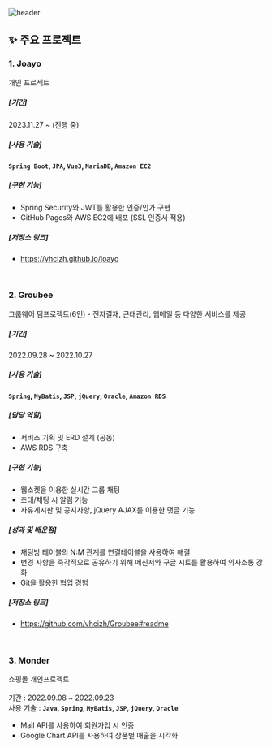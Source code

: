 ![header](https://capsule-render.vercel.app/api?type=waving&color=gradient&customColorList=1&&height=300&text=Soyoung%20Kim&section=header%20render&fontSize=50&fontAlign=25)
<div align="left">

<!--
    <h4>🔍Skills</h4>
    <img src="https://img.shields.io/badge/Java-007396?style=for-the-badge&logo=java&logoColor=white">
    <img src="https://img.shields.io/badge/Spring-6DB33F?style=for-the-badge&logo=spring&logoColor=white">
    <img src="https://img.shields.io/badge/Oracle-F80000?style=for-the-badge&logo=oracle&logoColor=white">
    <br>
    <img src="https://img.shields.io/badge/JavaScript-F7DF1E?style=flat-square&logo=javascript&logoColor=black">
    <img src="https://img.shields.io/badge/jQuery-0769AD?style=flat-square&logo=jquery&logoColor=white">
    <img src="https://img.shields.io/badge/HTML5-E34F26?style=flat-square&logo=html5&logoColor=white"> 
    <img src="https://img.shields.io/badge/CSS3-1572B6?style=flat-square&logo=css3&logoColor=white">
    
    <br>
    <h4>🌱 I’m currently learning ...</h4>
    <img src="https://img.shields.io/badge/Vue.js-4FC08D?style=flat-square&logo=vue.js&logoColor=white">
    <br>
    <h4>📑 blog</h4>
    <a href="https://sso0.notion.site/HOME-9971c066c5534491964c26aaf0170133?pvs=4" target="_blank">
    <img src="https://img.shields.io/badge/notion-000000?style=flat-square&logo=notion&logoColor=white" >
    </a>
    <h4>📫e-mail</h4>
    <a href="mailto:sybz0748@gmail.com" target="_blank">
    <img src="https://img.shields.io/badge/Gmail-EA4335?style=flat-square&logo=gmail&logoColor=white">
    </a>
    </div>
    
    <br><br><br>
-->

## ✨ 주요 프로젝트

### 1. Joayo
개인 프로젝트
##### [기간]
2023.11.27 ~ (진행 중)
##### [사용 기술]
**`Spring Boot`, `JPA`, `Vue3`, `MariaDB`, `Amazon EC2`**
##### [구현 기능]
- Spring Security와 JWT를 활용한 인증/인가 구현
- GitHub Pages와 AWS EC2에 배포 (SSL 인증서 적용)
##### [저장소 링크]
- https://vhcizh.github.io/joayo

<br>

### 2. Groubee 
그룹웨어 팀프로젝트(6인) - 전자결재, 근태관리, 웹메일 등 다양한 서비스를 제공
##### [기간]
2022.09.28 ~ 2022.10.27
##### [사용 기술]
**`Spring`, `MyBatis`, `JSP`, `jQuery`, `Oracle`, `Amazon RDS`**
##### [담당 역할]
- 서비스 기획 및 ERD 설계 (공동)
- AWS RDS 구축
##### [구현 기능]
- 웹소켓을 이용한 실시간 그룹 채팅
- 초대/채팅 시 알림 기능
- 자유게시판 및 공지사항, jQuery AJAX를 이용한 댓글 기능
##### [성과 및 배운점]
- 채팅방 테이블의 N:M 관계를 연결테이블을 사용하여 해결
- 변경 사항을 즉각적으로 공유하기 위해 메신저와 구글 시트를 활용하여 의사소통 강화
- Git을 활용한 협업 경험
##### [저장소 링크]
- https://github.com/vhcizh/Groubee#readme
<!--
    <a href="https://github.com/vhcizh/Groubee#readme" target="_blank"><img src="https://img.shields.io/badge/Groubee-063752?style=flat-square&logo=github&logoColor=white"></a>
-->
<br>

### 3. Monder
쇼핑몰 개인프로젝트 <br><br>
기간 : 2022.09.08 ~ 2022.09.23 <br>
사용 기술 : **`Java`, `Spring`, `MyBatis`, `JSP`, `jQuery`, `Oracle`** <br>
- Mail API를 사용하여 회원가입 시 인증
- Google Chart API를 사용하여 상품별 매출을 시각화

<!-- ##### 자세히 👉 <a href="https://github.com/vhcizh/Monder#readme" target="_blank"><img src="https://img.shields.io/badge/Monder-063752?style=flat-square&logo=github&logoColor=white"></a>
-->
<!--
**vhcizh/vhcizh** is a ✨ _special_ ✨ repository because its `README.md` (this file) appears on your GitHub profile.

Here are some ideas to get you started:

- 🔭 I’m currently working on ...
- 🌱 I’m currently learning ...
- 👯 I’m looking to collaborate on ...
- 🤔 I’m looking for help with ...
- 💬 Ask me about ...
- 📫 How to reach me: ...
- 😄 Pronouns: ...
- ⚡ Fun fact: ...
-->
